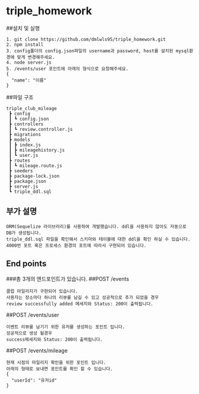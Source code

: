 # triple_homework

##설치 및 실행
```
1. git clone https://github.com/dmlwls95/triple_homework.git
2. npm install
3. config폴더의 config.json파일의 username과 password, host를 설치된 mysql환경에 맞게 변경해주세요.
4. node server.js
5. /events/user 포인트에 아래의 형식으로 요청해주세요.
{
  "name": "이름"
}
```
##파일 구조
```
triple_club_mileage
 ┣ config
 ┃ ┗ config.json
 ┣ controllers
 ┃ ┗ review.controller.js
 ┣ migrations
 ┣ models
 ┃ ┣ index.js
 ┃ ┣ mileagehistory.js
 ┃ ┗ user.js 
 ┣ routes
 ┃ ┗ mileage.route.js
 ┣ seeders
 ┣ package-lock.json
 ┣ package.json
 ┣ server.js
 ┗ triple_ddl.sql
```

## 부가 설명
```
ORM(Sequelize 라이브러리)를 사용하여 개발했습니다. ddl을 사용하지 않아도 자동으로 DB가 생성됩니다.
triple_ddl.sql 파일을 확인해서 스키마와 테이블에 대한 ddl을 확인 하실 수 있습니다.
4000번 포트 혹은 프로세스 환경의 포트에 따라서 구현되어 있습니다.
```

## End points

###총 3개의 엔드포인트가 있습니다.
##POST /events
```
클럽 마일리지가 구현되어 있습니다.
사용자는 장소마다 하나의 리뷰를 남길 수 있고 성공적으로 추가 되었을 경우
review successfully added 메세지와 Status: 200이 출력됩니다.
```
##POST /events/user
```
이벤트 리뷰를 남기기 위한 유저를 생성하는 포인트 입니다.
성공적으로 생성 될경우
success메세지와 Status: 200이 출력됩니다.
```
##POST /events/mileage
```
현재 시점의 마일리지 확인을 위한 포인트 입니다.
아래의 형태로 보내면 포인트를 확인 할 수 있습니다.
{
  "userId": "유저id"
}
```
